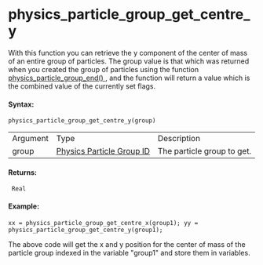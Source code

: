 # physics_particle_group_get_centre_y

With this function you can retrieve the y component of the center of
mass of an entire group of particles. The group value is that which was
returned when you created the group of particles using the function [
physics_particle_group_end() ](physics_particle_group_end) , and the
function will return a value which is the combined value of the
currently set flags.

#### Syntax:

``` gml
physics_particle_group_get_centre_y(group)
```

|          |                                                                                                                                           |                            |
|----------|-------------------------------------------------------------------------------------------------------------------------------------------|----------------------------|
| Argument | Type                                                                                                                                      | Description                |
| group    |  [Physics Particle Group ID](../../../../../GameMaker_Language/GML_Reference/Physics/Soft_Body_Particles/physics_particle_group_end)  | The particle group to get. |

#### Returns:

``` gml
 Real
```

#### Example:

``` gml
xx = physics_particle_group_get_centre_x(group1); yy = physics_particle_group_get_centre_y(group1);
```

The above code will get the x and y position for the center of mass of
the particle group indexed in the variable "group1" and store them in
variables.
